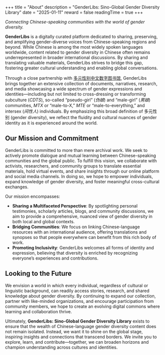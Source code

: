 +++
title = "About"
description = "GenderLibs: Sino-Global Gender Diversity Library"
date = "2025-01-11"
reward = false
readingTime = true
+++

*Connecting Chinese-speaking communities with the world of gender diversity.*

**GenderLibs** is a digitally curated platform dedicated to sharing, preserving, and amplifying gender-diverse voices from Chinese-speaking regions and beyond. While Chinese is among the most widely spoken languages worldwide, content related to gender diversity in Chinese often remains underrepresented in broader international discussions. By sharing and translating valuable materials, GenderLibs strives to bridge this gap, fostering greater cultural understanding and enabling global conversations.

Through a close partnership with [多元性别中文数字图书馆](https://transchinese.org/), GenderLibs brings together an extensive collection of documents, narratives, research, and media showcasing a wide spectrum of gender expressions and identities—including but not limited to cross-dressing or transforming subculture (*CDTS*), so-called “pseudo-girl” (*伪娘*) and “male-girl” (*男娘*) communities, *MTX* or “male-to-X,” *MTE* or “male-to-everything,” and intersex (*间性人*) individuals. By emphasizing this broad definition of 多元性别 (gender diversity), we reflect the fluidity and cultural nuances of gender identity as it is experienced around the world.

## Our Mission and Commitment

GenderLibs is committed to more than mere archival work. We seek to actively promote dialogue and mutual learning between Chinese-speaking communities and the global public. To fulfill this vision, we collaborate with activists, researchers, and community groups to translate essential materials, hold virtual events, and share insights through our online platform and social media channels. In doing so, we hope to empower individuals, expand knowledge of gender diversity, and foster meaningful cross-cultural exchanges.

Our mission encompasses:

- **Sharing a Multifaceted Perspective**: By spotlighting personal testimonies, scholarly articles, blogs, and community discussions, we aim to provide a comprehensive, nuanced view of gender diversity in both local and global contexts.  
- **Bridging Communities**: We focus on linking Chinese-language resources with an international audience, offering translations and synopses so that people everywhere can benefit from this rich body of work.  
- **Promoting Inclusivity**: GenderLibs welcomes all forms of identity and expression, believing that diversity is enriched by recognizing everyone’s experiences and contributions.

## Looking to the Future

We envision a world in which every individual, regardless of cultural or linguistic background, can readily access stories, research, and shared knowledge about gender diversity. By continuing to expand our collection, partner with like-minded organizations, and encourage participation from community members, we hope to create an evolving digital commons where learning and collaboration thrive.

Ultimately, **GenderLibs: Sino-Global Gender Diversity Library** exists to ensure that the wealth of Chinese-language gender diversity content does not remain isolated. Instead, we want it to shine on the global stage, inspiring insights and connections that transcend borders. We invite you to explore, learn, and contribute—together, we can broaden horizons and champion understanding across cultures and identities.

